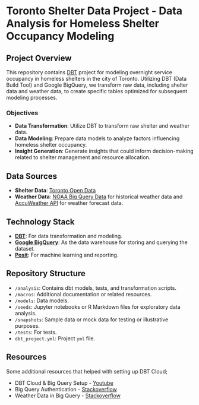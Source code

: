 # Toronto Shelter Data Project - Data Analysis for Homeless Shelter Occupancy Modeling

## Project Overview

This repository contains [DBT](https://docs.getdbt.com/) project for modeling overnight service occupancy in homeless shelters in the city of Toronto. Utilizing DBT (Data Build Tool) and Google BigQuery, we transform raw data, including shelter data and weather data, to create specific tables optimized for subsequent modeling processes.

### Objectives

- **Data Transformation**: Utilize DBT to transform raw shelter and weather data.
- **Data Modeling**: Prepare data models to analyze factors influencing homeless shelter occupancy.
- **Insight Generation**: Generate insights that could inform decision-making related to shelter management and resource allocation.

## Data Sources

- **Shelter Data**: [Toronto Open Data](https://open.toronto.ca/dataset/daily-shelter-overnight-service-occupancy-capacity/)
- **Weather Data**: [NOAA Big Query Data](https://console.cloud.google.com/marketplace/product/noaa-public/gsod?project=toronto-shelter-project) for historical weather data and [AccuWeather API](https://developer.accuweather.com/) for weather forecast data.

## Technology Stack

- **[DBT](https://www.getdbt.com/)**: For data transformation and modeling.
- **[Google BigQuery](https://cloud.google.com/bigquery)**: As the data warehouse for storing and querying the dataset.
- **[Posit](https://posit.co/)**: For machine learning and reporting.

## Repository Structure

- `/analysis`: Contains dbt models, tests, and transformation scripts.
- `/macros`: Additional documentation or related resources.
- `/models`: Data models.
- `/seeds`: Jupyter notebooks or R Markdown files for exploratory data analysis.
- `/snapshots`: Sample data or mock data for testing or illustrative purposes.
- `/tests`: For tests.
- `dbt_project.yml`: Project `yml` file.

## Resources

Some additional resources that helped with setting up DBT Cloud;

- DBT Cloud & Big Query Setup - [Youtube](https://www.youtube.com/watch?v=COeMn18qSkY&list=PL0QYlrC86xQlp-eOGzGllDxYese4Ki_6A&index=3)
- Big Query Authentication - [Stackoverflow](https://stackoverflow.com/questions/42410147/how-to-authenticate-with-service-account-and-bigrquery-package)
- Weather Data in Big Query - [Stackoverflow](https://stackoverflow.com/questions/34804654/how-to-get-the-historical-weather-for-any-city-with-bigquery)
